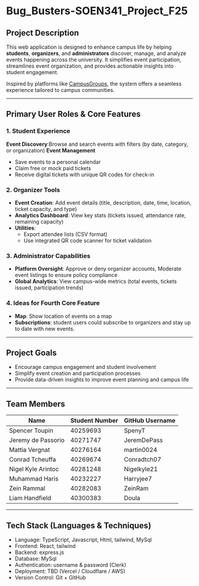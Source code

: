 # Bug_Busters-SOEN341_Project_F25

## Project Description

This web application is designed to enhance campus life by helping **students**, **organizers**, and **administrators** discover, manage, and analyze events happening across the university. It simplifies event participation, streamlines event organization, and provides actionable insights into student engagement.

Inspired by platforms like [CampusGroups](https://www.campusgroups.com), the system offers a seamless experience tailored to campus communities.

---

## Primary User Roles & Core Features

### 1. Student Experience
**Event Discovery**:Browse and search events with filters (by date, category, or organization)
**Event Management**
  - Save events to a personal calendar  
  - Claim free or mock paid tickets  
  - Receive digital tickets with unique QR codes for check-in  


### 2. Organizer Tools
- **Event Creation**: Add event details (title, description, date, time, location, ticket capacity, and type)
- **Analytics Dashboard**: View key stats (tickets issued, attendance rate, remaining capacity)
- **Utilities**: 
    - Export attendee lists (CSV format)
    - Use integrated QR code scanner for ticket validation


### 3. Administrator Capabilities
- **Platform Oversight**: Approve or deny organizer accounts, Moderate event listings to ensure policy compliance  
- **Global Analytics**: View campus-wide metrics (total events, tickets issued, participation trends) 


### 4. Ideas for Fourth Core Feature 
- **Map**: Show location of events on a map
- **Subscriptions**: student users could subscribe to organizers and stay up to date with new events.

---

## Project Goals
- Encourage campus engagement and student involvement  
- Simplify event creation and participation processes  
- Provide data-driven insights to improve event planning and campus life  

---

## Team Members

| Name                | Student Number | GitHub Username  |
|---------------------|----------------|------------------|
| Spencer Toupin      | 40259693       | SpenyT           |
| Jeremy de Passorio  | 40271747       | JeremDePass      |
| Mattia Vergnat      | 40276164       | martin0024       |
| Conrad Tcheuffa     | 40269674       | Conradtch07      |
| Nigel Kyle Arintoc  | 40281248       | Nigelkyle21      |
| Muhammad Haris      | 40232227       | Harryjee7        |
| Zein Rammal         | 40282083       | ZeinRam          |
| Liam Handfield      | 40300383       | Doula            |

---

## Tech Stack (Languages & Techniques)

- Language: TypeScript, Javascript, Html, tailwind, MySql
- Frontend: React, tailwind
- Backend: express.js
- Database: MySql
- Authentication: username & password (Clerk)
- Deployment: TBD (Vercel / Cloudflare / AWS)
- Version Control: Git + GitHub